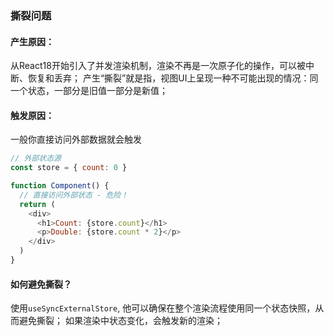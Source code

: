 

### 撕裂问题

#### 产生原因：

从React18开始引入了并发渲染机制，渲染不再是一次原子化的操作，可以被中断、恢复和丢弃；
产生“撕裂”就是指，视图UI上呈现一种不可能出现的情况：同一个状态，一部分是旧值一部分是新值；


#### 触发原因：
一般你直接访问外部数据就会触发
```js
// 外部状态源
const store = { count: 0 }

function Component() {
  // 直接访问外部状态 - 危险！
  return (
    <div>
      <h1>Count: {store.count}</h1>
      <p>Double: {store.count * 2}</p>
    </div>
  )
}
```

#### 如何避免撕裂？
使用`useSyncExternalStore`, 他可以确保在整个渲染流程使用同一个状态快照，从而避免撕裂；
如果渲染中状态变化，会触发新的渲染；